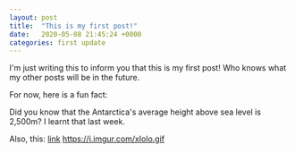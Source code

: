 ```yaml
---
layout: post
title:  "This is my first post!"
date:   2020-05-08 21:45:24 +0000
categories: first update
---
```

I'm just writing this to inform you that this is my first post! Who knows what my other posts will be in the future. 

For now, here is a fun fact:

Did you know that the Antarctica's average height above sea level is 2,500m? I learnt that last week.

Also, this: [link][url] https://i.imgur.com/xIolo.gif

[url]: https://i.imgur.com/xIolo.gif

